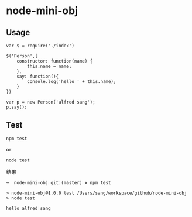 node-mini-obj
=============


## Usage

```
var $ = require('./index')

$('Person',{
	constructor: function(name) { 
		this.name = name;
	}, 
	say: function(){
		console.log('hello ' + this.name);
	}
})

var p = new Person('alfred sang');
p.say();
```



## Test

	npm test

or 

	node test
	
结果

```
➜  node-mini-obj git:(master) ✗ npm test

> node-mini-obj@1.0.0 test /Users/sang/workspace/github/node-mini-obj
> node test

hello alfred sang
```